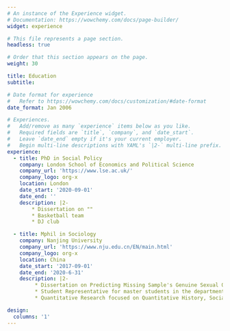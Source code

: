 ```yaml
---
# An instance of the Experience widget.
# Documentation: https://wowchemy.com/docs/page-builder/
widget: experience

# This file represents a page section.
headless: true

# Order that this section appears on the page.
weight: 30

title: Education
subtitle:

# Date format for experience
#   Refer to https://wowchemy.com/docs/customization/#date-format
date_format: Jan 2006

# Experiences.
#   Add/remove as many `experience` items below as you like.
#   Required fields are `title`, `company`, and `date_start`.
#   Leave `date_end` empty if it's your current employer.
#   Begin multi-line descriptions with YAML's `|2-` multi-line prefix.
experience:
  - title: PhD in Social Policy
    company: London School of Economics and Political Science
    company_url: 'https://www.lse.ac.uk/'
    company_logo: org-x
    location: London
    date_start: '2020-09-01'
    date_end: ''
    description: |2-
        * Dissertation on ""
        * Basketball team
        * DJ club

  - title: Mphil in Sociology
    company: Nanjing University
    company_url: 'https://www.nju.edu.cn/EN/main.html'
    company_logo: org-x
    location: China
    date_start: '2017-09-01'
    date_end: '2020-6-31'
    description: |2-
         * Dissertation on Predicting Missing Sample's Genuine Sexual Orientation by Machine Learning (50,000 words in Chinese)
         * Student Representative for master students in the department
         * Quantitative Research focused on Quantitative History, Social Network Analysis, Social Prediction

design:
  columns: '1'
---
```

